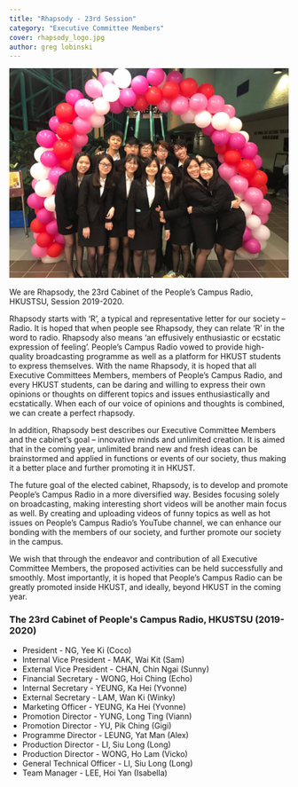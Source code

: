 ```yaml
---
title: "Rhapsody - 23rd Session"
category: "Executive Committee Members"
cover: rhapsody_logo.jpg
author: greg lobinski
---
```

![unsplash.com](./ex-23.jpg)

We are Rhapsody, the 23rd Cabinet of the People’s Campus Radio, HKUSTSU, Session 2019-2020.

Rhapsody starts with ‘R’, a typical and representative letter for our society – Radio. It is hoped that when people see Rhapsody, they can relate ‘R’ in the word to radio. Rhapsody also means ‘an effusively enthusiastic or ecstatic expression of feeling’. People’s Campus Radio vowed to provide high-quality broadcasting programme as well as a platform for HKUST students to express themselves. With the name Rhapsody, it is hoped that all Executive Committees Members, members of People’s Campus Radio, and every HKUST students, can be daring and willing to express their own opinions or thoughts on different topics and issues enthusiastically and ecstatically. When each of our voice of opinions and thoughts is combined, we can create a perfect rhapsody.

In addition, Rhapsody best describes our Executive Committee Members and the cabinet’s goal – innovative minds and unlimited creation. It is aimed that in the coming year, unlimited brand new and fresh ideas can be brainstormed and applied in functions or events of our society, thus making it a better place and further promoting it in HKUST.

The future goal of the elected cabinet, Rhapsody, is to develop and promote People’s Campus Radio in a more diversified way. Besides focusing solely on broadcasting, making interesting short videos will be another main focus as well. By creating and uploading videos of funny topics as well as hot issues on People’s Campus Radio’s YouTube channel, we can enhance our bonding with the members of our society, and further promote our society in the campus.

We wish that through the endeavor and contribution of all Executive Committee Members, the proposed activities can be held successfully and smoothly. Most importantly, it is hoped that People’s Campus Radio can be greatly promoted inside HKUST, and ideally, beyond HKUST in the coming year.

### The 23rd Cabinet of People's Campus Radio, HKUSTSU (2019-2020)

- President - NG, Yee Ki (Coco)
- Internal Vice President - MAK, Wai Kit (Sam)
- External Vice President - CHAN, Chin Ngai (Sunny)
- Financial Secretary - WONG, Hoi Ching (Echo)
- Internal Secretary - YEUNG, Ka Hei (Yvonne)
- External Secretary - LAM, Wan Ki (Winky)
- Marketing Officer - YEUNG, Ka Hei (Yvonne)
- Promotion Director - YUNG, Long Ting (Viann)
- Promotion Director - YU, Pik Ching (Gigi)
- Programme Director - LEUNG, Yat Man (Alex)
- Production Director - LI, Siu Long (Long)
- Production Director - WONG, Ho Lam (Vicko)
- General Technical Officer - LI, Siu Long (Long)
- Team Manager - LEE, Hoi Yan (Isabella)
